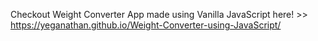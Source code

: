 Checkout Weight Converter App made using Vanilla JavaScript here! >> https://yeganathan.github.io/Weight-Converter-using-JavaScript/
